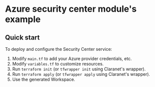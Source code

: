 # Azure security center module's example

## Quick start

To deploy and configure the Security Center service:

1. Modify `main.tf` to add your Azure provider credentials, etc.
2. Modify `variables.tf` to customize resources.
3. Run `terraform init` (or `tfwrapper init` using Claranet's wrapper).
4. Run `terraform apply` (or `tfwrapper apply` using Claranet's wrapper).
5. Use the generated Workspace.
